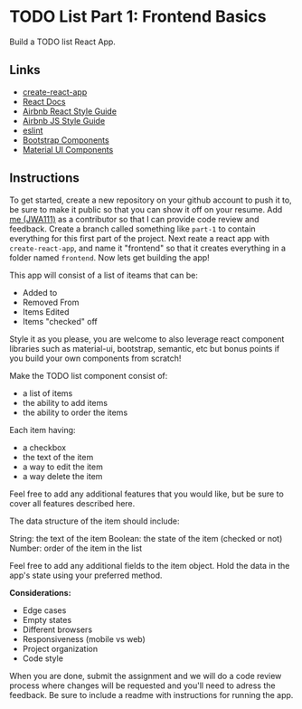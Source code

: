 # TODO List Part 1: Frontend Basics
Build a TODO list React App.

## Links
  
  - [create-react-app](https://create-react-app.dev/)
  - [React Docs](https://reactjs.org/)
  - [Airbnb React Style Guide](https://airbnb.io/javascript/react/)
  - [Airbnb JS Style Guide](https://github.com/airbnb/javascript)
  - [eslint](https://eslint.org/)
  - [Bootstrap Components](https://react-bootstrap.github.io/)
  - [Material UI Components](https://mui.com/)

## Instructions

To get started, create a new repository on your github account to push it to, be sure to make it public so that you can show it off on your resume. Add [me (JWA111)](https://github.com/JWA111) as a contributor so that I can provide code review and feedback. Create a branch called something like `part-1` to contain everything for this first part of the project. Next reate a react app with `create-react-app`, and name it "frontend" so that it creates everything in a folder named `frontend`. Now lets get building the app!

This app will consist of a list of iteams that can be:

  - Added to
  - Removed From
  - Items Edited
  - Items "checked" off

Style it as you please, you are welcome to also leverage react component libraries such as material-ui, bootstrap, semantic, etc but bonus points if you build your own components from scratch!

Make the TODO list component consist of:

  - a list of items
  - the ability to add items
  - the ability to order the items
 
 Each item having:

  - a checkbox
  - the text of the item
  - a way to edit the item
  - a way delete the item
 
Feel free to add any additional features that you would like, but be sure to cover all features described here.

The data structure of the item should include:

String: the text of the item
Boolean: the state of the item (checked or not)
Number: order of the item in the list

Feel free to add any additional fields to the item object. Hold the data in the app's state using your preferred method.

**Considerations:**
  - Edge cases
  - Empty states
  - Different browsers
  - Responsiveness (mobile vs web)
  - Project organization
  - Code style

When you are done, submit the assignment and we will do a code review process where changes will be requested and you'll need to adress the feedback. Be sure to include a readme with instructions for running the app.
